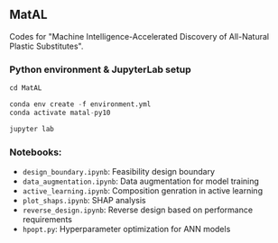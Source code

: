 ## MatAL

Codes for "Machine Intelligence-Accelerated Discovery of All-Natural Plastic Substitutes".

### Python environment & JupyterLab setup

```python
cd MatAL

conda env create -f environment.yml
conda activate matal-py10

jupyter lab
```

### Notebooks:

- ```design_boundary.ipynb```: Feasibility design boundary
- ```data_augmentation.ipynb```: Data augmentation for model training
- ```active_learning.ipynb```: Composition genration in active learning
- ```plot_shaps.ipynb```: SHAP analysis
- ```reverse_design.ipynb```: Reverse design based on performance requirements
- ```hpopt.py```: Hyperparameter optimization for ANN models 
